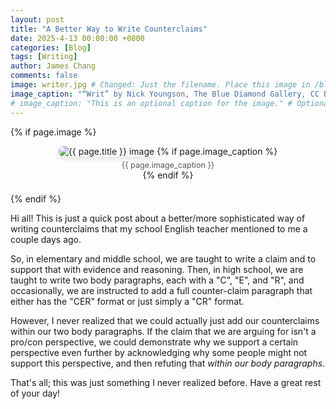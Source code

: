 ```yaml
---
layout: post
title: "A Better Way to Write Counterclaims"
date: 2025-4-13 00:00:00 +0800
categories: [Blog]
tags: [Writing]
author: James Chang
comments: false
image: writer.jpg # Changed: Just the filename. Place this image in /blog/_posts/
image_caption: "“Writ” by Nick Youngson, The Blue Diamond Gallery, CC BY-SA 3.0."
# image_caption: "This is an optional caption for the image." # Optional
---
```


<!--more-->

{% if page.image %}
<figure style="text-align: center; margin-bottom: 1.5em;">
  <img src="{{ '/blog/assets/' | append: page.image | relative_url }}" alt="{{ page.title }} image" style="max-width: 100%; height: auto; border-radius: 8px; box-shadow: 0 4px 8px rgba(0,0,0,0.1);">
  {% if page.image_caption %}
    <figcaption style="font-size: 0.9em; color: #555; margin-top: 0.5em;">{{ page.image_caption }}</figcaption>
  {% endif %}
</figure>
{% endif %}

Hi all! This is just a quick post about a better/more sophisticated way of writing counterclaims that my school English teacher mentioned to me a couple days ago. 

So, in elementary and middle school, we are taught to write a claim and to support that with evidence and reasoning. Then, in high school, we are taught to write two body paragraphs, each with a "C", "E", and "R", and occasionally, we are instructed to add a full counter-claim paragraph that either has the "CER" format or just simply a "CR" format.

However, I never realized that we could actually just add our counterclaims within our two body paragraphs. If the claim that we are arguing for isn't a pro/con perspective, we could demonstrate why we support a certain perspective even further by acknowledging why some people might not support this perspective, and then refuting that *within our body paragraphs*.

That's all; this was just something I never realized before. Have a great rest of your day!